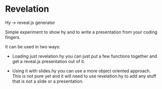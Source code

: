 Revelation
==========

Hy -> reveal.js generator

Simple experiment to show hy and to write a presentation from your coding
fingers.

It can be used in two ways:

* Loading just revelation.hy you can just put a few functions together and get a
reveal.js presentation out of it.

* Using it with slides.hy you can use a more object oriented approach. This is
not pure yet and it will need to use revelation.hy to add any stuff that is not
a slide or a presentation.
